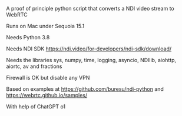 A proof of principle python script that converts a NDI video stream to WebRTC

Runs on Mac under Sequoia 15.1

Needs Python 3.8

Needs NDI SDK https://ndi.video/for-developers/ndi-sdk/download/

Needs the libraries sys, numpy, time, logging, asyncio, NDIlib, aiohttp, aiortc, av and fractions

Firewall is OK but disable any VPN

Based on examples at https://github.com/buresu/ndi-python and https://webrtc.github.io/samples/

With help of ChatGPT o1
